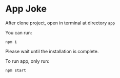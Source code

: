 # App Joke

After clone project, open in terminal at directory `app`

You can run:

```
npm i
```

Please wait until the installation is complete.

To run app, only run:

```
npm start
```
